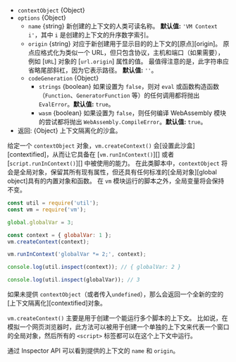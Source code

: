 <!-- YAML
added: v0.3.1
changes:
  - version: v10.0.0
    pr-url: https://github.com/nodejs/node/pull/19398
    description: The first argument can no longer be a function.
  - version: v10.0.0
    pr-url: https://github.com/nodejs/node/pull/19016
    description: The `codeGeneration` option is supported now.
-->

* `contextObject` {Object}
* `options` {Object}
  * `name` {string} 新创建的上下文的人类可读名称。 **默认值:** `'VM Context i'`，其中 `i` 是创建的上下文的升序数字索引。
  * `origin` {string} 对应于新创建用于显示目的的上下文的[原点][origin]。 
    原点应格式化为类似一个 URL，但只包含协议，主机和端口（如果需要），例如 [`URL`] 对象的 [`url.origin`] 属性的值。 最值得注意的是，此字符串应省略尾部斜杠，因为它表示路径。 **默认值:** `''`。
  * `codeGeneration` {Object}
    * `strings` {boolean} 如果设置为 `false`，则对 `eval` 或函数构造函数（`Function`、`GeneratorFunction` 等）的任何调用都将抛出 `EvalError`。**默认值:** `true`。
    * `wasm` {boolean} 如果设置为 `false`，则任何编译 WebAssembly 模块的尝试都将抛出 `WebAssembly.CompileError`。**默认值:** `true`。
* 返回: {Object} 上下文隔离化的沙盒。

给定一个 `contextObject` 对象，`vm.createContext()` 会[设置此沙盒][contextified]，从而让它具备在 [`vm.runInContext()`][] 或者 [`script.runInContext()`][] 中被使用的能力。
在此类脚本中，`contextObject` 将会是全局对象，保留其所有现有属性，但还具有任何标准的[全局对象][global object]具有的内置对象和函数。 
在 `vm` 模块运行的脚本之外，全局变量将会保持不变。


```js
const util = require('util');
const vm = require('vm');

global.globalVar = 3;

const context = { globalVar: 1 };
vm.createContext(context);

vm.runInContext('globalVar *= 2;', context);

console.log(util.inspect(context)); // { globalVar: 2 }

console.log(util.inspect(globalVar)); // 3
```

如果未提供 `contextObject`（或者传入`undefined`），那么会返回一个全新的空的[上下文隔离化][contextified]对象。

`vm.createContext()` 主要是用于创建一个能运行多个脚本的上下文。
比如说，在模拟一个网页浏览器时，此方法可以被用于创建一个单独的上下文来代表一个窗口的全局对象，然后所有的 `<script>` 标签都可以在这个上下文中运行。

通过 Inspector API 可以看到提供的上下文的 `name` 和 `origin`。

